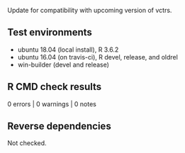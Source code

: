 Update for compatibility with upcoming version of vctrs.

## Test environments

* ubuntu 18.04 (local install), R 3.6.2
* ubuntu 16.04 (on travis-ci), R devel, release, and oldrel
* win-builder (devel and release)

## R CMD check results

0 errors | 0 warnings | 0 notes


## Reverse dependencies

Not checked.

